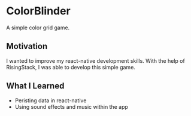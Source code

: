 # ColorBlinder
A simple color grid game.

## Motivation
I wanted to improve my react-native development skills. With the help of RisingStack, I was able to develop this simple game.

## What I Learned
- Peristing data in react-native
- Using sound effects and music within the app
